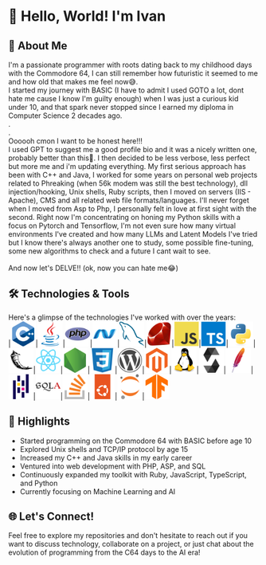 # 👋 Hello, World! I'm Ivan

## 🚀 About Me
I'm a passionate programmer with roots dating back to my childhood days with the Commodore 64, I can still remember how futuristic it seemed to me and how old that makes me feel now😅. \
I started my journey with BASIC (I have to admit I used GOTO a lot, dont hate me cause I know I'm guilty enough) when I was just a curious kid under 10, and that spark never stopped since I earned my diploma in Computer Science 2 decades ago. \
.\
.\
Oooooh cmon I want to be honest here!!! \
I used GPT to suggest me a good profile bio and it was a nicely written one, probably better than this🤣. I then decided to be less verbose, less perfect but more me and i'm updating everything.
My first serious approach has been with C++ and Java, I worked for some years on personal web projects related to Phreaking (when 56k modem was still the best technology), dll injection/hooking, Unix shells, Ruby scripts, then I moved on servers (IIS - Apache), CMS and all related web file formats/languages. I'll never forget when I moved from Asp to Php, I personally felt in love at first sight with the second.
Right now I'm concentrating on honing my Python skills with a focus on Pytorch and Tensorflow, I'm not even sure how many virtual environments I've created and how many LLMs and Latent Models I've tried but I know there's always another one to study, some possible fine-tuning, some new algorithms to check and a future I cant wait to see. \
\
And now let's DELVE!! (ok, now you can hate me😂)



## 🛠 Technologies & Tools
Here's a glimpse of the technologies I've worked with over the years:\
|<img src="https://raw.githubusercontent.com/devicons/devicon/master/icons/cplusplus/cplusplus-original.svg" alt="C++" width="50" height="50"/>|<img src="https://raw.githubusercontent.com/devicons/devicon/master/icons/java/java-original.svg" alt="Java" width="50" height="50"/>|<img src="https://raw.githubusercontent.com/devicons/devicon/master/icons/php/php-original.svg" alt="PHP" width="50" height="50"/>|<img src="https://raw.githubusercontent.com/devicons/devicon/master/icons/dot-net/dot-net-original.svg" alt="ASP.NET" width="50" height="50"/>|<img src="https://raw.githubusercontent.com/devicons/devicon/master/icons/mysql/mysql-original.svg" alt="SQL" width="50" height="50"/>|<img src="https://raw.githubusercontent.com/devicons/devicon/master/icons/ruby/ruby-original.svg" alt="Ruby" width="50" height="50"/>|<img src="https://raw.githubusercontent.com/devicons/devicon/master/icons/javascript/javascript-original.svg" alt="JavaScript" width="50" height="50"/>|<img src="https://raw.githubusercontent.com/devicons/devicon/master/icons/typescript/typescript-original.svg" alt="TypeScript" width="50" height="50"/>|<img src="https://raw.githubusercontent.com/devicons/devicon/master/icons/python/python-original.svg" alt="Python" width="50" height="50"/>|<img src="https://raw.githubusercontent.com/devicons/devicon/master/icons/flask/flask-original.svg" alt="Flask" width="50" height="50"/>|<img src="https://raw.githubusercontent.com/devicons/devicon/master/icons/react/react-original.svg" alt="React" width="50" height="50"/>|<img src="https://raw.githubusercontent.com/devicons/devicon/master/icons/nodejs/nodejs-original.svg" alt="Node.js" width="50" height="50"/>|<img src="https://raw.githubusercontent.com/devicons/devicon/master/icons/css3/css3-original.svg" alt="CSS" width="50" height="50"/>|<img src="https://raw.githubusercontent.com/devicons/devicon/master/icons/wordpress/wordpress-plain.svg" alt="WordPress" width="50" height="50"/>|<img src="https://raw.githubusercontent.com/devicons/devicon/master/icons/magento/magento-original.svg" alt="Magento" width="50" height="50"/>|<img src="https://raw.githubusercontent.com/devicons/devicon/master/icons/linux/linux-original.svg" alt="Kali Linux" width="50" height="50"/>|<img src="https://raw.githubusercontent.com/devicons/devicon/master/icons/solidity/solidity-original.svg" alt="Solidity" width="50" height="50"/>|<img src="https://raw.githubusercontent.com/devicons/devicon/master/icons/apache/apache-original.svg" alt="Apache" width="50" height="50"/>|<img src="https://raw.githubusercontent.com/devicons/devicon/master/icons/pandas/pandas-original.svg" alt="pandas" width="50" height="50"/>|<img src="https://raw.githubusercontent.com/devicons/devicon/master/icons/sqlalchemy/sqlalchemy-original.svg" alt="SQLAlchemy" width="50" height="50"/>|<img src="https://raw.githubusercontent.com/devicons/devicon/master/icons/stackoverflow/stackoverflow-original.svg" alt="Stack Overflow" width="50" height="50"/>|<img src="https://raw.githubusercontent.com/devicons/devicon/master/icons/ubuntu/ubuntu-plain.svg" alt="Ubuntu" width="50" height="50"/>|<img src="https://raw.githubusercontent.com/devicons/devicon/master/icons/jupyter/jupyter-original.svg" alt="Jupyter" width="50" height="50"/>|<img src="https://raw.githubusercontent.com/devicons/devicon/master/icons/tensorflow/tensorflow-original.svg" alt="TensorFlow" width="50" height="50"/>
## 🌟 Highlights
- Started programming on the Commodore 64 with BASIC before age 10
- Explored Unix shells and TCP/IP protocol by age 15
- Increased my C++ and Java skills in my early career
- Ventured into web development with PHP, ASP, and SQL
- Continuously expanded my toolkit with Ruby, JavaScript, TypeScript, and Python
- Currently focusing on Machine Learning and AI


## 🌐 Let's Connect!
Feel free to explore my repositories and don't hesitate to reach out if you want to discuss technology, collaborate on a project, or just chat about the evolution of programming from the C64 days to the AI era!



